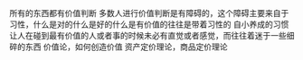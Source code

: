 所有的东西都有价值判断
多数人进行价值判断是有障碍的，这个障碍主要来自于习性，什么是对的什么是好的什么是有价值的往往是带着习性的
自小养成的习惯让人在碰到最有价值的人或者事的时候未必有直觉或者感觉，而往往着迷于一些细碎的东西
价值论，如何创造价值
资产定价理论，商品定价理论
